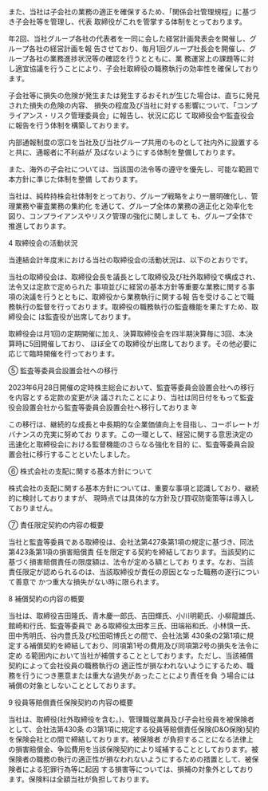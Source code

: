 また、当社は子会社の業務の適正を確保するため、「関係会社管理規程」に基づき子会社等を管理し、代表 取締役がこれを管掌する体制をとっております。

年2回、当社グループ各社の代表者を一同に会した経営計画発表会を開催し、グループ各社の経営計画を報 告させており、毎月1回グループ社長会を開催し、グループ各社の業務進捗状況等の確認を行うとともに、業 務運営上の課題等に対し適宜協議を行うことにより、子会社取締役の職務執行の効率性を確保しております。

子会社等に損失の危険が発生または発生するおそれが生じた場合は、直ちに発見された損失の危険の内容、 損失の程度及び当社に対する影響について、「コンプライアンス・リスク管理委員会」に報告し、状況に応じ て取締役会や監査役会に報告を行う体制を構築しております。

内部通報制度の窓口を当社及び当社グループ共用のものとして社内外に設置すると共に、通報者に不利益が 及ばないようにする体制を整備しております。

また、海外の子会社については、当該国の法令等の遵守を優先し、可能な範囲で本方針に準じた体制を整備 しております。

当社は、純粋持株会社体制をとっており、グループ戦略をより一層明確化し、管理業務や審査業務の集約化 を通じて、グループ全体の業務の適正化と効率化を図り、コンプライアンスやリスク管理の強化に関しまして も、グループ全体で推進しております。

4 取締役会の活動状況

当連結会計年度末における当社の取締役会の活動状況は、以下のとおりです。

当社の取締役会は、取締役会長を議長として取締役及び社外取締役で構成され、法令又は定款で定められた 事項並びに経営の基本方針等重要な業務に関する事項の決議を行うとともに、取締役から業務執行に関する報 告を受けることで職務執行の監督を行っております。取締役の職務執行の監査機能を果たすため、取締役会に は監査役が出席しております。

取締役会は月1回の定期開催に加え、決算取締役会を四半期決算毎に3回、本決算時に5回開催しており、 ほぼ全ての取締役が出席しております。その他必要に応じて臨時開催を行っております。

⑤ 監査等委員会設置会社への移行

2023年6月28日開催の定時株主総会において、監査等委員会設置会社への移行を内容とする定款の変更が決 議されたことにより、当社は同日付をもって監査役会設置会社から監査等委員会設置会社へ移行しておりま के

この移行は、継続的な成長と中長期的な企業価値向上を目指し、コーポレートガバナンスの充実に努めてお ります。この一環として、経営に関する意思決定の迅速化と取締役会における監督機能のさらなる強化を目的 に、監査等委員会設置会社に移行することといたしました。

⑥ 株式会社の支配に関する基本方針について

株式会社の支配に関する基本方針については、重要な事項と認識しており、継続的に検討しておりますが、 現時点では具体的な方針及び買収防衛策等は導入しておりません。

⑦ 責任限定契約の内容の概要

当社と監査等委員である取締役は、会社法第427条第1項の規定に基づき、同法第423条第1項の損害賠償責 任を限定する契約を締結しております。当該契約に基づく損害賠償責任の限度額は、法令が定める額としてお ります。なお、当該責任限定が認められるのは、当該取締役が責任の原因となった職務の遂行について善意で かつ重大な損失がない時に限られます。

8 補償契約の内容の概要

当社は、取締役吉田隆氏、青木慶一郎氏、吉田輝氏、小川明範氏、小柳龍雄氏、館崎和行氏、監査等委員で ある取締役太田孝三氏、田端裕和氏、小林慎一氏、田中秀明氏、谷内豊氏及び松田昭博氏との間で、会社法第 430条の2第1項に規定する補償契約を締結しており、同項第1号の費用及び同項第2号の損失を法令に定め る範囲内において当社が補償することとしております。ただし、当該補償契約によって会社役員の職務執行の 適正性が損なわれないようにするため、職務を行うにつき悪意または重大な過失があったことにより責任を負 う場合には補償の対象としないこととしております。

9 役員等賠償責任保険契約の内容の概要

当社は、取締役(社外取締役を含む。)、管理職従業員及び子会社役員を被保険者として、会社法第430条 の3第1項に規定する役員等賠償責任保険(D&O保険)契約を保険会社との間で締結しております。被保険者 が負担することになる法律上の損害賠償金、争訟費用を当該保険契約により域補することとしております。被 保険者の職務の執行の適正性が損なわれないようにするための措置として、被保険者による犯罪行為等に起因 する損害等については、損補の対象外としております。保険料は全額当社が負担しております。